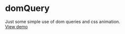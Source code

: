 # domQuery
Just some simple use of dom queries and css animation.<br>
<a href="https://sindre2.github.io/domQuery/">View demo</a>
